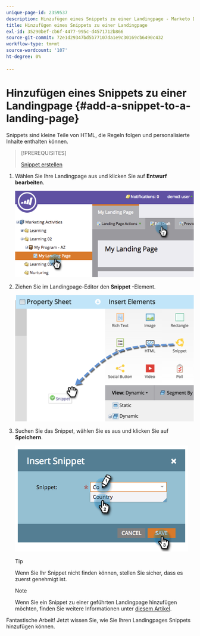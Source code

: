 ```yaml
---
unique-page-id: 2359537
description: Hinzufügen eines Snippets zu einer Landingpage - Marketo Docs - Produktdokumentation
title: Hinzufügen eines Snippets zu einer Landingpage
exl-id: 35290bef-cb6f-4477-995c-d4571712b866
source-git-commit: 72e1d29347bd5b77107da1e9c30169cb6490c432
workflow-type: tm+mt
source-wordcount: '107'
ht-degree: 0%

---
```


# Hinzufügen eines Snippets zu einer Landingpage {#add-a-snippet-to-a-landing-page}

Snippets sind kleine Teile von HTML, die Regeln folgen und personalisierte Inhalte enthalten können.

>[!PREREQUISITES]
>
>[Snippet erstellen](/help/marketo/product-docs/personalization/segmentation-and-snippets/snippets/create-a-snippet.md)

1. Wählen Sie Ihre Landingpage aus und klicken Sie auf **Entwurf bearbeiten**.

   ![](assets/image2014-9-16-15-3a4-3a28.png)

1. Ziehen Sie im Landingpage-Editor den **Snippet** -Element.

   ![](assets/image2015-5-21-12-3a46-3a34.png)

1. Suchen Sie das Snippet, wählen Sie es aus und klicken Sie auf **Speichern**.

   ![](assets/image2014-9-16-15-3a4-3a14.png)

   >[!TIP]
   >
   >Wenn Sie Ihr Snippet nicht finden können, stellen Sie sicher, dass es zuerst genehmigt ist.

   >[!NOTE]
   >
   >Wenn Sie ein Snippet zu einer geführten Landingpage hinzufügen möchten, finden Sie weitere Informationen unter [diesem Artikel](/help/marketo/product-docs/demand-generation/landing-pages/landing-page-templates/create-a-guided-landing-page-template.md).

Fantastische Arbeit! Jetzt wissen Sie, wie Sie Ihren Landingpages Snippets hinzufügen können.
